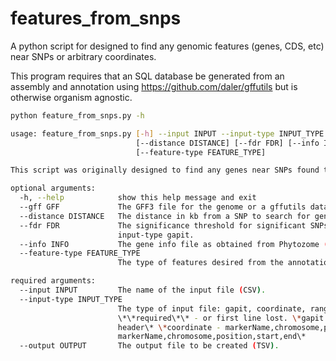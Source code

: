 # features_from_snps
A python script for designed to find any genomic features (genes, CDS, etc) near SNPs or arbitrary coordinates.

This program requires that an SQL database be generated from an assembly and annotation using https://github.com/daler/gffutils but is otherwise organism agnostic.

```bash
python feature_from_snps.py -h 

usage: feature_from_snps.py [-h] --input INPUT --input-type INPUT_TYPE --output OUTPUT [--gff GFF]
                            [--distance DISTANCE] [--fdr FDR] [--info INFO]
                            [--feature-type FEATURE_TYPE]

This script was originally designed to find any genes near SNPs found to be significant in a GWAS analysis performed in GAPIT but has since been generalize for any coordinates.

optional arguments:
  -h, --help            show this help message and exit
  --gff GFF             The GFF3 file for the genome or a gffutils database.
  --distance DISTANCE   The distance in kb from a SNP to search for genes (default: 10).
  --fdr FDR             The significance threshold for significant SNPs. Only applicable with
                        input-type gapit.
  --info INFO           The gene info file as obtained from Phytozome (TSV).
  --feature-type FEATURE_TYPE
                        The type of features desired from the annotation (i.e. gene,CDS).

required arguments:
  --input INPUT         The name of the input file (CSV).
  --input-type INPUT_TYPE
                        The type of input file: gapit, coordinate, range. Note: headers are
                        \*\*required\*\* - or first line lost. \*gapit - the unedited GAPIT output with
                        header\* \*coordinate - markerName,chromosome,position \*\*\* \*range -
                        markerName,chromosome,position,start,end\*
  --output OUTPUT       The output file to be created (TSV).
```

